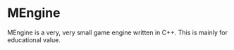 MEngine
=======

MEngine is a very, very small game engine written in C++. This is mainly for educational value.
